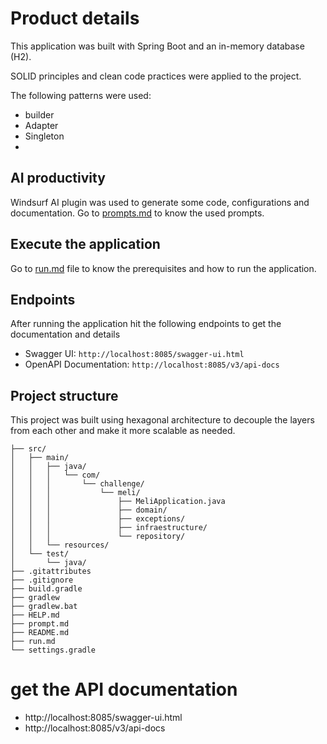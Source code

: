 # Product details

This application was built with Spring Boot and an in-memory database (H2).


SOLID principles and clean code practices were applied to the project.

The following patterns were used:
- builder
- Adapter
- Singleton
- 

## AI productivity
Windsurf AI plugin was used to generate some code, configurations and documentation.
Go to [prompts.md](prompts.md) to know the used prompts.

## Execute the application
Go to [run.md](run.md) file to know  the prerequisites and how to run the application.


## Endpoints

After running the application hit the following endpoints to get the documentation and details

- Swagger UI: `http://localhost:8085/swagger-ui.html`
- OpenAPI Documentation: `http://localhost:8085/v3/api-docs`

## Project structure

This project was built using hexagonal architecture to decouple the layers from each other and make it more
scalable as needed.


```
├── src/
│   ├── main/
│   │   ├── java/
│   │   │   └── com/
│   │   │       └── challenge/
│   │   │           └── meli/
│   │   │               ├── MeliApplication.java
│   │   │               ├── domain/
│   │   │               ├── exceptions/
│   │   │               ├── infraestructure/
│   │   │               └── repository/
│   │   └── resources/
│   └── test/
│       └── java/
├── .gitattributes
├── .gitignore
├── build.gradle
├── gradlew
├── gradlew.bat
├── HELP.md
├── prompt.md
├── README.md
├── run.md
└── settings.gradle        
```

# get the API documentation
- http://localhost:8085/swagger-ui.html
- http://localhost:8085/v3/api-docs